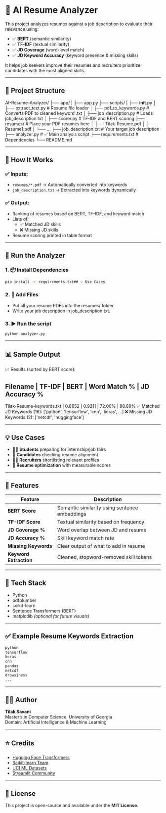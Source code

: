 # 🤖 AI Resume Analyzer

This project analyzes resumes against a job description to evaluate their relevance using:

- ✅ **BERT** (semantic similarity)
- ✅ **TF-IDF** (textual similarity)
- ✅ **JD Coverage** (word-level match)
- ✅ **JD Keyword Accuracy** (keyword presence & missing skills)

It helps job seekers improve their resumes and recruiters prioritize candidates with the most aligned skills.

---

## 📁 Project Structure

AI-Resume-Analyzer/
├── app/
| ├── app.py
├── scripts/
| ├── __init__.py
│ ├── extract_text.py # Resume file loader
│ ├── pdf_to_keywords.py # Converts PDF to cleaned keyword .txt
│ ├── job_description.py # Loads job_description.txt
│ ├── scorer.py # TF-IDF and BERT scoring
├── resumes/ # Place your PDF resumes here
│ ├── Tilak-Resume.pdf
│ ├── Resume1.pdf
│ └── ...
├── job_description.txt # Your target job description
├── analyzer.py # ✅ Main analysis script
├── requirements.txt # Dependencies
└── README.md

---

## 🔧 How It Works

### ✅ Inputs:

- `resumes/*.pdf` → Automatically converted into keywords
- `job_description.txt` → Extracted into keywords dynamically

### ✅ Output:

- Ranking of resumes based on BERT, TF-IDF, and keyword match
- Lists of:
  - ✅ Matched JD skills
  - ❌ Missing JD skills
- Resume scoring printed in table format

---

## 🚀 Run the Analyzer

### 1. 📦 Install Dependencies

```bash
pip install -r requirements.txt## 💡 Use Cases
```

### 2. 📂 Add Files

- Put all your resume PDFs into the resumes/ folder.
- Write your job description in job_description.txt.

### 3. ▶️ Run the script

```bash
python analyzer.py
```

---

## 📊 Sample Output

📈 Results (sorted by BERT score):

## Filename | TF-IDF | BERT | Word Match % | JD Accuracy %

Tilak-Resume-keywords.txt | 0.8652 | 0.9211 | 72.00% | 88.89%
✅ Matched JD Keywords (16): ['python', 'tensorflow', 'cnn', 'keras', ...]
❌ Missing JD Keywords (2): ['netcdf', 'huggingface']

---

## 💡 Use Cases

- 🧑‍🎓 **Students** preparing for internship/job fairs
- 🧠 **Candidates** checking resume alignment
- 🧑‍💼 **Recruiters** shortlisting relevant profiles
- 🎯 **Resume optimization** with measurable scores

---

## 🧠 Features

| Feature             | Description                                         |
|---------------------|-----------------------------------------------------|
| **BERT Score**      | Semantic similarity using sentence embeddings       |
| **TF-IDF Score**    | Textual similarity based on frequency               |
| **JD Coverage %**   | Word overlap between JD and resume                  |
| **JD Accuracy %**   | Skill keyword match rate                            |
| **Missing Keywords**| Clear output of what to add in resume               |
| **Keyword Extraction** | Cleaned, stopword-removed skill tokens           |

---

## 🧰 Tech Stack

- Python
- pdfplumber
- scikit-learn
- Sentence Transformers (BERT)
- matplotlib *(optional for future visuals)*

---

## ✅ Example Resume Keywords Extraction

```txt
python
tensorflow
keras
cnn
pandas
netcdf
drowsiness
...

```
---

## 🙋‍♂️ Author

**Tilak Savani**  
Master’s in Computer Science, University of Georgia  
Domain: Artificial Intelligence & Machine Learning  

---

## ⭐ Credits

- [Hugging Face Transformers](https://huggingface.co/)
- [Scikit-learn Team](https://scikit-learn.org/)
- [UCI ML Datasets](https://archive.ics.uci.edu/ml/index.php)
- [Streamlit Community](https://streamlit.io/)

---

## 📄 License

This project is open-source and available under the **MIT License**.

